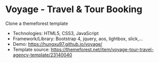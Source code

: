 <h1>Voyage - Travel & Tour Booking</h1>

Clone a themeforest template

- Technologies: HTML5, CSS3, JavaScript
- Framework/Library: Bootstrap 4, jquery, aos, lightbox, slick,...
- Demo: https://hungxu97.github.io/voyage/
- Template source: https://themeforest.net/item/voyage-tour-travel-agency-template/23140040
